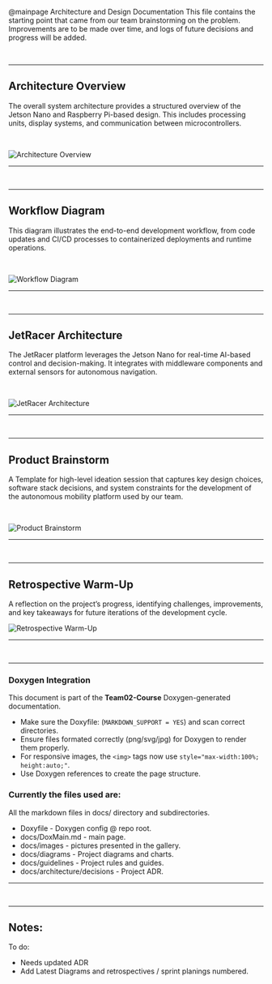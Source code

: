
@mainpage Architecture and Design Documentation
This file contains the starting point that came from our team brainstorming on the problem.
Improvements are to be made over time, and logs of future decisions and progress will be added.


&nbsp;

---

## Architecture Overview

The overall system architecture provides a structured overview of the Jetson Nano and Raspberry Pi-based design. This includes processing units, display systems, and communication between microcontrollers.

&nbsp;&nbsp;


<img src="../diagrams/architecture_drawio.png" alt="Architecture Overview" style="max-width:80%; height:auto;">

---

&nbsp;

---

## Workflow Diagram

This diagram illustrates the end-to-end development workflow, from code updates and CI/CD processes to containerized deployments and runtime operations.

&nbsp;&nbsp;


<img src="../diagrams/workflow_image.jpg" alt="Workflow Diagram" style="max-width:80%; height:auto;">

---

&nbsp;

---

## JetRacer Architecture

The JetRacer platform leverages the Jetson Nano for real-time AI-based control and decision-making. It integrates with middleware components and external sensors for autonomous navigation.

&nbsp;&nbsp;


<img src="../diagrams/architecture_jetRacer.jpg" alt="JetRacer Architecture" style="max-width:80%; height:auto;">

---

&nbsp;

---

## Product Brainstorm

A Template for high-level ideation session that captures key design choices, software stack decisions, and system constraints for the development of the autonomous mobility platform used by our team.

&nbsp;&nbsp;

<img src="../diagrams/Product%20Brainstorm%20-%20Cluster.jpg" alt="Product Brainstorm" style="max-width:80%; height:auto;">

---

&nbsp;

---

## Retrospective Warm-Up

A reflection on the project’s progress, identifying challenges, improvements, and key takeaways for future iterations of the development cycle.

<img src="../diagrams/Retrospective%20-%20WarmUp.jpg" alt="Retrospective Warm-Up" style="max-width:80%; height:auto;">

---

&nbsp;

___

### **Doxygen Integration**

This document is part of the **Team02-Course** Doxygen-generated documentation. 

- Make sure the Doxyfile: (`MARKDOWN_SUPPORT = YES`) and scan correct directories.
- Ensure files formated correctly (png/svg/jpg) for Doxygen to render them properly.
- For responsive images, the `<img>` tags now use `style="max-width:100%; height:auto;"`.
- Use Doxygen references to create the page structure.

### Currently the files used are:

All the markdown files in docs/ directory and subdirectories.
- Doxyfile                        - Doxygen config @ repo root.
- docs/DoxMain.md                 - main page.
- docs/images                     - pictures presented in the gallery.
- docs/diagrams                   - Project diagrams and charts.
- docs/guidelines                 - Project rules and guides.
- docs/architecture/decisions     - Project ADR.


---

&nbsp;

---

## Notes:

To do:
  -  Needs updated ADR
  -  Add Latest Diagrams and retrospectives / sprint planings numbered.
